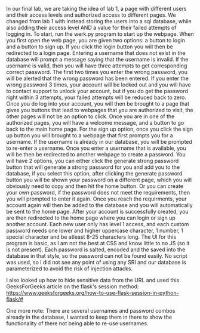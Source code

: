 In our final lab, we are taking the idea of lab 1, a page with different users and their access levels and authorized access to different pages. We changed from lab 1 with instead storing the users into a sql database, while also adding their access level AND a value for their failed attempts of logging in. To start, run the werk.py program to start up the webpage. When you first open the web page, you are given two options: a button to login and a button to sign up. If you click the login button you will then be redirected to a login page. Entering a username that does not exist in the database will prompt a message saying that the username is invalid. If the username is valid, then you will have three attempts to get corresponding correct password. The first two times you enter the wrong password, you will be alerted that the wrong password has been entered. If you enter the wrong password 3 times, your account will be locked out and you will have to contact support to unlock your account, but if you do get the password right within 3 attempts, your failed attempts will be reduced back to zero. Once you do log into your account, you will then be brought to a page that gives you buttons that lead to webpages that you are authorized to visit, the other pages will not be an option to click. Once you are in one of the authorized pages, you will have a welcome message, and a button to go back to the main home page. For the sign up option, once you click the sign up button you will brought to a webpage that first prompts you for a username. If the username is already in our database, you will be prompted to re-enter a username. Once you enter a username that is available, you will be then be redirected to another webpage to create a password. You will have 2 options, you can either click the generate strong password button that will generate a strong password for you and add you to the database, if you select this option, after clicking the generate password button you will be shown your password on a different page, which you will obviously need to copy and then hit the home button. Or you can create your own password, if the password does not meet the requirements, then you will prompted to enter it again. Once you reach the requirments, your account again will then be added to the database and you will automatically be sent to the home page. After your account is successfully created, you are then redirected to the home page where you can login or sign up another account. Each new user only has level 1 access, and each custom password needs one lower and higher uppercase character, 1 number, 1 special character and be atleast 8-25 characters long. 
The UI for this program is basic, as I am not the best at CSS and know little to no JS (so it is not present). Each password is salted, encoded and the saved into the database in that style, so the password can not be found easily. No script was used, so I did not see any point of using any SRI and our database is parameterized to avoid the risk of injection attacks. 

I also looked up how to hide sensitive data from the URL and used this GeeksForGeeks article on the flask's session method: https://www.geeksforgeeks.org/how-to-use-flask-session-in-python-flask/#

One more note: There are several usernames and password combos already in the database, I wanted to keep them in there to show the functionality of there not being able to re-use usernames.
